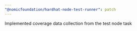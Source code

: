 ```yaml
---
"@nomicfoundation/hardhat-node-test-runner": patch
---
```


Implemented coverage data collection from the test node task
